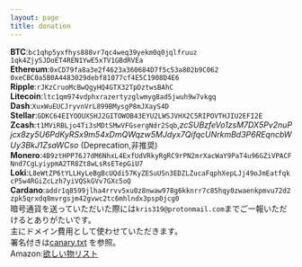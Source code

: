 ```yaml
---
layout: page
title: donation
---
```


**BTC**:`bc1qhp5yxfhys888vr7qc4weq39yekm0q0jqlfruuz` `1qk4ZjySJDoET4REN1YwE5xTV1GBdRVEa`  
**Ethereum**:`0xCD79fa8a3e2f4623a360684D7f5c53a802b9C062` `0xeCBC0a5B0A4483029debf81077cf4E5C1908D4E6`  
**Ripple**:`rJKzCruoMcBwQgyHQ4GTX32TpDztwsBAhC`  
**Litecoin**:`ltc1qm974vdphxrazertyzglwmyg8ad5jwuh9w7vkgq`  
**Dash**:`XuxWuEUCJryvnVrL899BMysgP8mJXayS4D`  
**Stellar**:`GDKC64EIYOOUXSHJ2GITOWOB43EYU2LWSJVHX2C5RIPOVTHJIU2EFI2E`  
**Zcash**:`t1MViRBLjo4Ti3sMDtSMwVFGsergNdr2Sqb`,*zcSUBzfeVo1zsM7DX5Pv2nuPjcx8zy5U6PdKyRSx9m54xDmQWqzw5MJdyx7QifqcUNrkmBd3P6REqncbWUy3BkJ1ZsaWCso* (Deprecation,非推奨)  
**Monero**:`4B9ztHPP76J7dM6NhxL4ExfUdVRkyRgRC9rPN2mrXacWaY9PaT4u96GZiVPACFNnd7CgLyiypmA2TR8Zt8wLsRsETepGiU7`  
**Loki**:`L8eWtZP6tYLLHyLeBgBcUQdi57KyZESuUSn3EDZLZucaFqphXepLJj49oJmEatfqkcP5w4RGiZcLzh7yiVQSkGVv7GXc5oQ`  
**Cardano**:`addr1q8599jlha4rrvv5xu0z8nwaw978g6kknrr7c85hqy0zwaenkpmvu72d2zpk5qrxdq8mvrgsjm42gvwc2tc6mhlndx3psp0jcg0`    
暗号通貨を送っていただいた際には`kris319@protonmail.com`までご一報いただけるとありがたいです。  
主にドメイン費用として使わせていただきます。  
署名付きは[canary.txt](https://kris.fail/canary.txt) を参照。  
Amazon:[欲しい物リスト](https://amazon.jp/hz/wishlist/ls/3F5PGKBJUIAEG)
